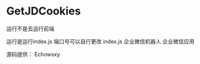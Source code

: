 # GetJDCookies

运行不是去运行前端

运行是运行index.js
端口号可以自行更改
index.js
      企业微信机器人
      企业微信应用

源码提供：
        Echowsxy
